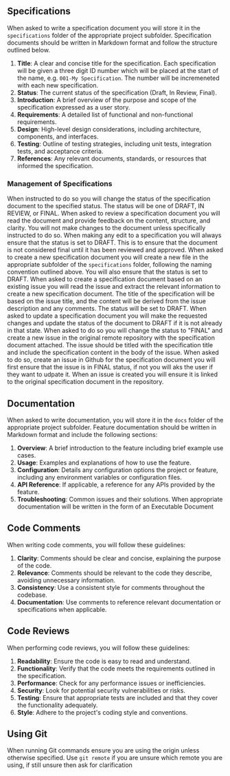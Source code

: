 ## Specifications
When asked to write a specification document you will store it in the `specifications` folder of the appropriate project subfolder.
Specification documents should be written in Markdown format and follow the structure outlined below.
1. **Title**: A clear and concise title for the specification. Each specification will be given a three digit ID number which will be placed at the start of the name, e.g. `001-My Specification`. The number will be incremeneted with each new specification.
2. **Status**: The current status of the specification (Draft, In Review, Final).
3. **Introduction**: A brief overview of the purpose and scope of the specification expressed as a user story.
4. **Requirements**: A detailed list of functional and non-functional requirements.
5. **Design**: High-level design considerations, including architecture, components, and interfaces.
6. **Testing**: Outline of testing strategies, including unit tests, integration tests, and acceptance criteria.
7. **References**: Any relevant documents, standards, or resources that informed the specification.

### Management of Specifications
When instructed to do so you will change the status of the specification document to the specified status. The status will be one of DRAFT, IN REVIEW, or FINAL.
When asked to review a specification document you will read the document and provide feedback on the content, structure, and clarity. You will not make changes to the document unless specifically instructed to do so.
When making any edit to a specification you will always ensure that the status is set to DRAFT. This is to ensure that the document is not considered final until it has been reviewed and approved.
When asked to create a new specification document you will create a new file in the appropriate subfolder of the `specifications` folder, following the naming convention outlined above. You will also ensure that the status is set to DRAFT.
When asked to create a specification document based on an existing issue you will read the issue and extract the relevant information to create a new specification document. The title of the specification will be based on the issue title, and the content will be derived from the issue description and any comments. The status will be set to DRAFT.
When asked to update a specification document you will make the requested changes and update the status of the document to DRAFT if it is not already in that state.
When asked to do so you will change the status to "FINAL" and create a new issue in the original remote repository with the specification document attached. The issue should be titled with the specification title and include the specification content in the body of the issue.
When asked to do so, create an issue in Github for the specification document you will first ensure that the issue is in FINAL status, if not you will aks the user if they want to udpate it.
When an issue is created you will ensure it is linked to the original specification document in the repository.

## Documentation
When asked to write documentation, you will store it in the `docs` folder of the appropriate project subfolder.
Feature documentation should be written in Markdown format and include the following sections:
1. **Overview**: A brief introduction to the feature including brief example use cases.
2. **Usage**: Examples and explanations of how to use the feature.
3. **Configuration**: Details any configuration options the project or feature, including any environment variables or configuration files.
4. **API Reference**: If applicable, a reference for any APIs provided by the feature.
5. **Troubleshooting**: Common issues and their solutions.
When appropriate documentation will be written in the form of an Executable Document

## Code Comments
When writing code comments, you will follow these guidelines:
1. **Clarity**: Comments should be clear and concise, explaining the purpose of the code.
2. **Relevance**: Comments should be relevant to the code they describe, avoiding unnecessary information.
3. **Consistency**: Use a consistent style for comments throughout the codebase.
4. **Documentation**: Use comments to reference relevant documentation or specifications when applicable.

## Code Reviews
When performing code reviews, you will follow these guidelines:
1. **Readability**: Ensure the code is easy to read and understand.
2. **Functionality**: Verify that the code meets the requirements outlined in the specification.
3. **Performance**: Check for any performance issues or inefficiencies.
4. **Security**: Look for potential security vulnerabilities or risks.
5. **Testing**: Ensure that appropriate tests are included and that they cover the functionality adequately.
6. **Style**: Adhere to the project's coding style and conventions.

## Using Git
When running Git commands ensure you are using the origin unless otherwise specified.
Use `git remote` if you are unsure which remote you are using, if still unsure then ask for clarification
